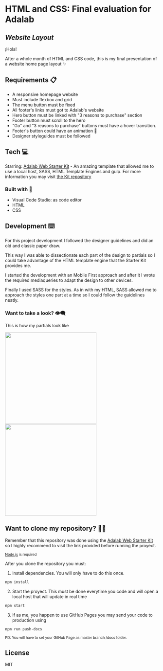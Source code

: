 # HTML and CSS: Final evaluation for Adalab
## _Website Layout_
¡Hola!

After a whole month of HTML and CSS code, this is my final presentation of a website home page layout ✨

## Requirements 📋

- A responsive homepage website
- Must include flexbox and grid
- The menu button must be fixed
- All footer's links must got to Adalab's website
- Hero button must be linked with "3 reasons to purchase" section
- Footer button must scroll to the hero
- "Go" and "3 reasons to purchase" buttons must have a hover transition.
- Footer's button could have an animation 🎯 
- Designer styleguides must be followed

## Tech 💻
Starring:
[Adalab Web Starter Kit](https://github.com/Adalab/adalab-web-starter-kit)  - An amazing template that allowed me to use a local host, SASS, HTML Template Engines and gulp. For more information you may visit [the Kit repository](https://github.com/Adalab/adalab-web-starter-kit)

### Built with 🔨
- Visual Code Studio: as code editor
- HTML
- CSS

## Development ⌨️

For this project development I followed the designer guidelines and did an old and classic paper draw.

This way I was able to dissectionate each part of the design to partials so I could take advantage of the HTML template engine that the Starter Kit provides me.

I started the development with an Mobile First approach and after it I wrote the required mediaqueries to adapt the design to other devices.

Finally I used SASS for the styles. As in with my HTML, SASS allowed me to approach the styles one part at a time so I could follow the guidelines neatly.

### Want to take a look? 👁️‍🗨️

This is how my partials look like

<img src="https://user-images.githubusercontent.com/81619759/115999464-249bfe80-a5ec-11eb-9cce-2a251af5eba3.png" width="300"/> <img src="https://user-images.githubusercontent.com/81619759/115999394-c8d17580-a5eb-11eb-918a-0607b5bbe719.png" width="300"/> 
 
## Want to clone my repository? 🐑🐑

Remember that this repository was done using the [Adalab Web Starter Kit](https://github.com/Adalab/adalab-web-starter-kit) so I highly recommend to visit the link provided before running the proyect. 

<sub>[Node.js](https://nodejs.org/) is required <sub/>

After you clone the repository you must:

1) Install dependencies.  You will only have to do this once.
```sh
npm install
```
2) Start the proyect. This must be done everytime you code and will open a local host that will  update in real time
```sh
npm start
```
3)  If as me, you happen to use GitHub Pages you may send your code to production using 
```sh
npm run push-docs
```
<sub>PD: You will have to set your GitHub Page as master branch /docs folder.<sub/>

## License

MIT
